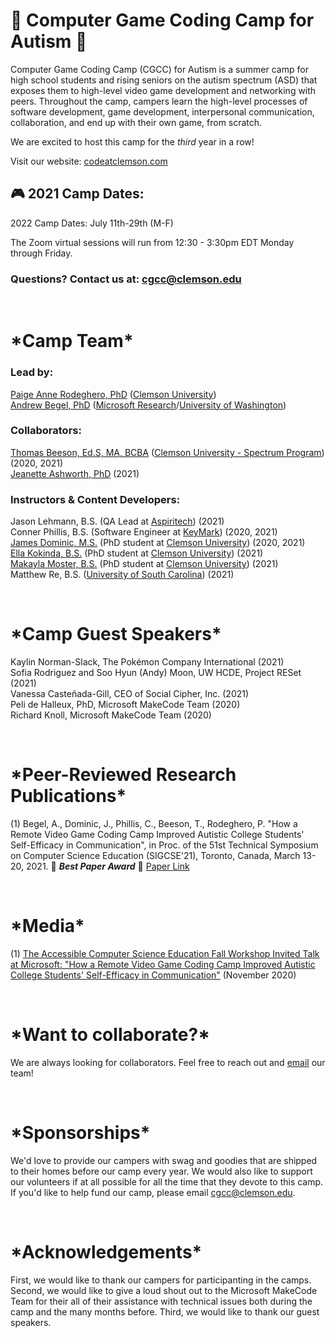 
# &#x1f42f; Computer Game Coding Camp for Autism &#x1f42f;
Computer Game Coding Camp (CGCC) for Autism is a summer camp for high school students and rising seniors on the autism spectrum (ASD) that exposes them to high-level video game development and networking with peers. Throughout the camp, campers learn the high-level processes of software development, game development, interpersonal communication, collaboration, and end up with their own game, from scratch.    

We are excited to host this camp for the *third* year in a row!

Visit our website:  [codeatclemson.com](codeatclemson.com)      

## &#x1F3AE; 2021 Camp Dates:  
2022 Camp Dates: July 11th-29th (M-F)

The Zoom virtual sessions will run from 12:30 - 3:30pm EDT Monday through Friday. 

### 	Questions? Contact us at: [cgcc@clemson.edu](mailto:cgcc@clemson.edu?subject=[CGCC-Website-Contact])


&nbsp;
# \*Camp Team\* 

### Lead by:
[Paige Anne Rodeghero, PhD](paigerodeghero.com) ([Clemson University](http://www.clemson.edu/))    
[Andrew Begel, PhD](https://andrewbegel.com/) ([Microsoft Research](http://www.clemson.edu/)/[University of Washington](http://www.washington.edu/))    


### Collaborators: 
[Thomas Beeson, Ed.S, MA, BCBA](https://www.clemson.edu/academics/studentaccess/contact-us.html) ([Clemson University - Spectrum Program](https://www.clemson.edu/academics/studentaccess/autism-transition.html)) (2020, 2021)    
[Jeanette Ashworth, PhD](https://www.jeanetteashworth.com/) (2021)  

### Instructors & Content Developers:
Jason Lehmann, B.S. (QA Lead at [Aspiritech](https://www.aspiritech.org/)) (2021)     
Conner Phillis, B.S. (Software Engineer at [KeyMark](https://www.keymarkinc.com/)) (2020, 2021)  
[James Dominic, M.S.](https://domini4.github.io/) (PhD student at [Clemson University](http://www.clemson.edu/)) (2020, 2021)  
[Ella Kokinda, B.S.](https://ella.dev/) (PhD student at [Clemson University](http://www.clemson.edu/)) (2021)    
[Makayla Moster, B.S.](https://makayla-moster.github.io) (PhD student at [Clemson University](http://www.clemson.edu/)) (2021)  
Matthew Re, B.S. ([University of South Carolina](https://sc.edu/)) (2021) 

&nbsp;
# \*Camp Guest Speakers\*
Kaylin Norman-Slack, The Pokémon Company International (2021)   
Sofia Rodriguez and Soo Hyun (Andy) Moon, UW HCDE, Project RESet (2021)     
Vanessa Casteñada-Gill, CEO of Social Cipher, Inc. (2021)    
Peli de Halleux, PhD, Microsoft MakeCode Team (2020)    
Richard Knoll, Microsoft MakeCode Team (2020)

&nbsp;
# \*Peer-Reviewed Research Publications\*
(1) Begel, A., Dominic, J., Phillis, C., Beeson, T., Rodeghero, P. "How a Remote Video Game Coding Camp Improved Autistic College Students' Self-Efficacy in Communication", in Proc. of the 51st Technical Symposium on Computer Science Education (SIGCSE'21), Toronto, Canada, March 13-20, 2021. 	&#x1F389; **_Best Paper Award_** 	&#x1F389; [Paper Link](https://www.microsoft.com/en-us/research/publication/how-a-remote-video-game-coding-camp-improved-autistic-college-students-self-efficacy-in-communication/) 

&nbsp;
# \*Media\*
(1) [The Accessible Computer Science Education Fall Workshop Invited Talk at Microsoft: "How a Remote Video Game Coding Camp Improved Autistic College Students' Self-Efficacy in Communication"](https://www.microsoft.com/en-us/research/video/how-a-remote-video-game-coding-camp-improved-autistic-college-students-self-efficacy-in-communication/) (November 2020)

&nbsp;
# \*Want to collaborate?\*
We are always looking for collaborators. Feel free to reach out and [email](mailto:cgcc@clemson.edu?subject=[CGCC-Website-Contact]) our team!

&nbsp;
# \*Sponsorships\*
We'd love to provide our campers with swag and goodies that are shipped to their homes before our camp every year.  We would also like to support our volunteers if at all possible for all the time that they devote to this camp.  If you'd like to help fund our camp, please email [cgcc@clemson.edu](mailto:cgcc@clemson.edu?subject=[CGCC-Website-Contact]).

&nbsp;
# \*Acknowledgements\*
First, we would like to thank our campers for participanting in the camps.  Second, we would like to give a loud shout out to the Microsoft MakeCode Team for their all of their assistance with technical issues both during the camp and the many months before. Third, we would like to thank our guest speakers. 


